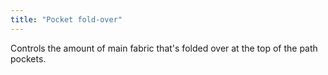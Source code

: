 ```yaml
---
title: "Pocket fold-over"
---
```


Controls the amount of main fabric that's folded over at the top of the path pockets.




